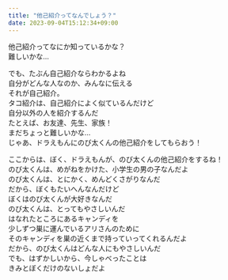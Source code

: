 ```yaml
---
title: "他己紹介ってなんでしょう？"
date: 2023-09-04T15:12:34+09:00
---
```

他己紹介ってなにか知っているかな？\
難しいかな…
<!--more-->

でも、たぶん自己紹介ならわかるよね\
自分がどんな人なのか、みんなに伝える\
それが自己紹介。\
タコ紹介は、自己紹介によく似ているんだけど\
自分以外の人を紹介するんだ\
たとえば、お友達、先生、家族！\
まだちょっと難しいかな…\
じゃあ、ドラえもんにのび太くんの他己紹介をしてもらおう！

ここからは、ぼく、ドラえもんが、のび太くんの他己紹介をするね！\
のび太くんは、めがねをかけた、小学生の男の子なんだよ\
のび太くんは、とにかく、めんどくさがりなんだ\
だから、ぼくもたいへんなんだけど\
ぼくはのび太くんが大好きなんだ\
のび太くんは、とってもやさしいんだ\
はなれたところにあるキャンディを\
少しずつ巣に運んでいるアリさんのために\
そのキャンディを巣の近くまで持っていってくれるんだよ\
だから、のび太くんはどんな人にもやさしいんだ\
でも、はずかしいから、今しゃべったことは\
きみとぼくだけのないしょだよ
